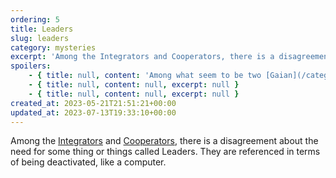 ```yaml
---
ordering: 5
title: Leaders
slug: leaders
category: mysteries
excerpt: 'Among the Integrators and Cooperators, there is a disagreement about the need for some thing or thin...'
spoilers:
    - { title: null, content: 'Among what seem to be two [Gaian](/category/organizations/visitors) factions, the [Integrators](/category/organizations/integrators) and [Cooperators](/category/organizations/cooperators), there is a disagreement about the need for some thing or things called Leaders. They are referenced in terms of being deactivated, like a computer.', excerpt: 'Among what seem to be two Gaian factions, the Integrators and Cooperators, there is a disagreement a...' }
    - { title: null, content: null, excerpt: null }
    - { title: null, content: null, excerpt: null }
created_at: 2023-05-21T21:51:21+00:00
updated_at: 2023-07-13T19:33:10+00:00
---
```

Among the [Integrators](/category/organizations/integrators) and [Cooperators](/category/organizations/cooperators), there is a disagreement about the need for some thing or things called Leaders. They are referenced in terms of being deactivated, like a computer.